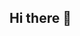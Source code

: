 ## Hi there 👋

<!--
**thaivietlap/thaivietlap** is a ✨ _special_ ✨ repository because its `README.md` (this file) appears on your GitHub profile.

Here are some ideas to get you sta

- 🔭 I’m currently working on ...
- 🌱 I’m currently learning ...
- 👯 I’m looking to collaborate on ...
- 🤔 I’m looking for help with ...
- 💬 Ask me about ...
- 📫 How to reach me: ...
- 😄 Pronouns: ...
- ⚡ Fun fact: ...
-->
